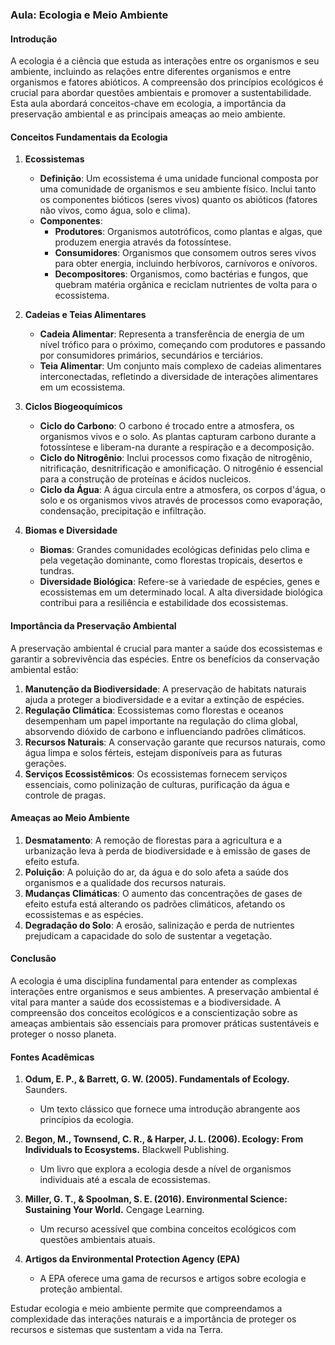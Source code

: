 ### Aula: Ecologia e Meio Ambiente

#### Introdução

A ecologia é a ciência que estuda as interações entre os organismos e seu ambiente, incluindo as relações entre diferentes organismos e entre organismos e fatores abióticos. A compreensão dos princípios ecológicos é crucial para abordar questões ambientais e promover a sustentabilidade. Esta aula abordará conceitos-chave em ecologia, a importância da preservação ambiental e as principais ameaças ao meio ambiente.

#### Conceitos Fundamentais da Ecologia

1. **Ecossistemas**
   - **Definição**: Um ecossistema é uma unidade funcional composta por uma comunidade de organismos e seu ambiente físico. Inclui tanto os componentes bióticos (seres vivos) quanto os abióticos (fatores não vivos, como água, solo e clima).
   - **Componentes**:
     - **Produtores**: Organismos autotróficos, como plantas e algas, que produzem energia através da fotossíntese.
     - **Consumidores**: Organismos que consomem outros seres vivos para obter energia, incluindo herbívoros, carnívoros e onívoros.
     - **Decompositores**: Organismos, como bactérias e fungos, que quebram matéria orgânica e reciclam nutrientes de volta para o ecossistema.

2. **Cadeias e Teias Alimentares**
   - **Cadeia Alimentar**: Representa a transferência de energia de um nível trófico para o próximo, começando com produtores e passando por consumidores primários, secundários e terciários.
   - **Teia Alimentar**: Um conjunto mais complexo de cadeias alimentares interconectadas, refletindo a diversidade de interações alimentares em um ecossistema.

3. **Ciclos Biogeoquímicos**
   - **Ciclo do Carbono**: O carbono é trocado entre a atmosfera, os organismos vivos e o solo. As plantas capturam carbono durante a fotossíntese e liberam-na durante a respiração e a decomposição.
   - **Ciclo do Nitrogênio**: Inclui processos como fixação de nitrogênio, nitrificação, desnitrificação e amonificação. O nitrogênio é essencial para a construção de proteínas e ácidos nucleicos.
   - **Ciclo da Água**: A água circula entre a atmosfera, os corpos d'água, o solo e os organismos vivos através de processos como evaporação, condensação, precipitação e infiltração.

4. **Biomas e Diversidade**
   - **Biomas**: Grandes comunidades ecológicas definidas pelo clima e pela vegetação dominante, como florestas tropicais, desertos e tundras.
   - **Diversidade Biológica**: Refere-se à variedade de espécies, genes e ecossistemas em um determinado local. A alta diversidade biológica contribui para a resiliência e estabilidade dos ecossistemas.

#### Importância da Preservação Ambiental

A preservação ambiental é crucial para manter a saúde dos ecossistemas e garantir a sobrevivência das espécies. Entre os benefícios da conservação ambiental estão:

1. **Manutenção da Biodiversidade**: A preservação de habitats naturais ajuda a proteger a biodiversidade e a evitar a extinção de espécies.
2. **Regulação Climática**: Ecossistemas como florestas e oceanos desempenham um papel importante na regulação do clima global, absorvendo dióxido de carbono e influenciando padrões climáticos.
3. **Recursos Naturais**: A conservação garante que recursos naturais, como água limpa e solos férteis, estejam disponíveis para as futuras gerações.
4. **Serviços Ecossistêmicos**: Os ecossistemas fornecem serviços essenciais, como polinização de culturas, purificação da água e controle de pragas.

#### Ameaças ao Meio Ambiente

1. **Desmatamento**: A remoção de florestas para a agricultura e a urbanização leva à perda de biodiversidade e à emissão de gases de efeito estufa.
2. **Poluição**: A poluição do ar, da água e do solo afeta a saúde dos organismos e a qualidade dos recursos naturais.
3. **Mudanças Climáticas**: O aumento das concentrações de gases de efeito estufa está alterando os padrões climáticos, afetando os ecossistemas e as espécies.
4. **Degradação do Solo**: A erosão, salinização e perda de nutrientes prejudicam a capacidade do solo de sustentar a vegetação.

#### Conclusão

A ecologia é uma disciplina fundamental para entender as complexas interações entre organismos e seus ambientes. A preservação ambiental é vital para manter a saúde dos ecossistemas e a biodiversidade. A compreensão dos conceitos ecológicos e a conscientização sobre as ameaças ambientais são essenciais para promover práticas sustentáveis e proteger o nosso planeta.

#### Fontes Acadêmicas

1. **Odum, E. P., & Barrett, G. W. (2005). Fundamentals of Ecology.** Saunders.
   - Um texto clássico que fornece uma introdução abrangente aos princípios da ecologia.

2. **Begon, M., Townsend, C. R., & Harper, J. L. (2006). Ecology: From Individuals to Ecosystems.** Blackwell Publishing.
   - Um livro que explora a ecologia desde a nível de organismos individuais até a escala de ecossistemas.

3. **Miller, G. T., & Spoolman, S. E. (2016). Environmental Science: Sustaining Your World.** Cengage Learning.
   - Um recurso acessível que combina conceitos ecológicos com questões ambientais atuais.

4. **Artigos da Environmental Protection Agency (EPA)**
   - A EPA oferece uma gama de recursos e artigos sobre ecologia e proteção ambiental.

Estudar ecologia e meio ambiente permite que compreendamos a complexidade das interações naturais e a importância de proteger os recursos e sistemas que sustentam a vida na Terra.